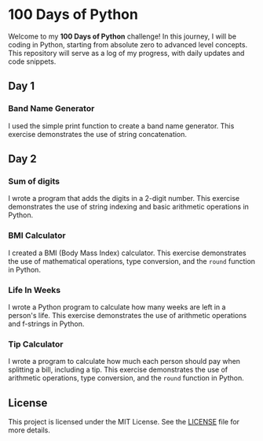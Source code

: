 # 100 Days of Python

Welcome to my **100 Days of Python** challenge! In this journey, I will be coding in Python, starting from absolute zero to advanced level concepts. This repository will serve as a log of my progress, with daily updates and code snippets.

## Day 1
### Band Name Generator
I used the simple print function to create a band name generator. This exercise demonstrates the use of string concatenation.

## Day 2
### Sum of digits
I wrote a program that adds the digits in a 2-digit number. This exercise demonstrates the use of string indexing and basic arithmetic operations in Python.

### BMI Calculator
I created a BMI (Body Mass Index) calculator. This exercise demonstrates the use of mathematical operations, type conversion, and the `round` function in Python.

### Life In Weeks
I wrote a Python program to calculate how many weeks are left in a person's life. This exercise demonstrates the use of arithmetic operations and f-strings in Python.

### Tip Calculator
I wrote a program to calculate how much each person should pay when splitting a bill, including a tip. This exercise demonstrates the use of arithmetic operations, type conversion, and the `round` function in Python.

## License

This project is licensed under the MIT License. See the [LICENSE](LICENSE) file for more details.